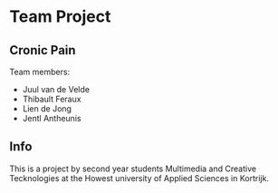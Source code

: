 # Team Project
## Cronic Pain

Team members:
- Juul van de Velde
- Thibault Feraux
- Lien de Jong
- Jentl Antheunis

## Info
This is a project by second year students Multimedia and Creative Tecknologies at the Howest university of Applied Sciences in Kortrijk.